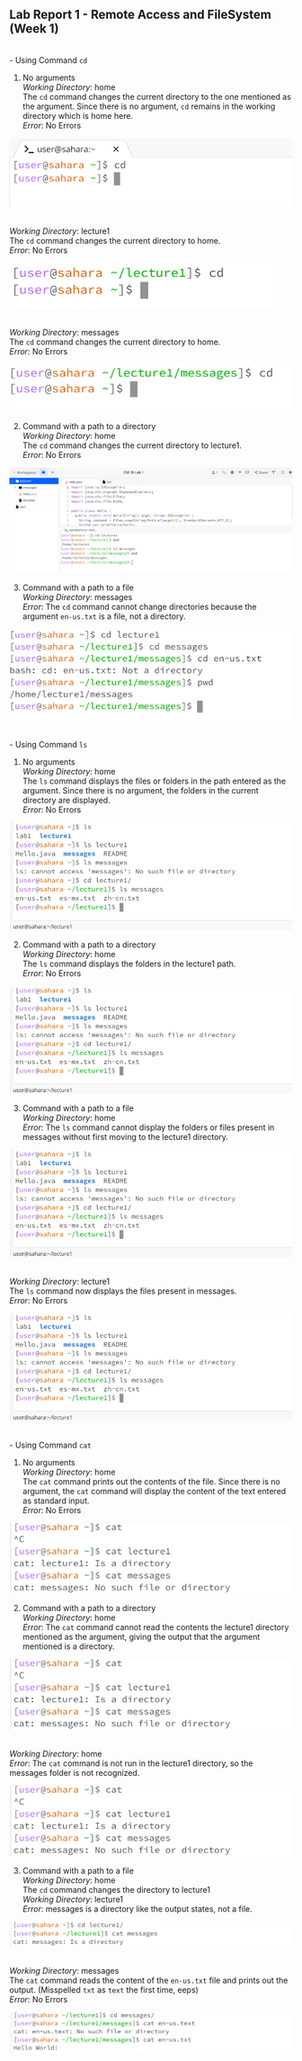 __Lab Report 1 - Remote Access and FileSystem (Week 1)__
-------------

<br>- Using Command `cd`<br>
  1) No arguments
  <br> _Working Directory_: home <br>
     The `cd` command changes the current directory to the one mentioned as the argument. Since there is no argument, `cd` remains in the working directory which is home here.
      <br> _Error_: No Errors <br>
     
 ![Image](img11.png)

  <br> _Working Directory_: lecture1 <br>
      The `cd` command changes the current directory to home.
      <br> _Error_: No Errors <br>

 ![Image](pic2.png)

  <br> _Working Directory_: messages <br>
      The `cd` command changes the current directory to home.
      <br> _Error_: No Errors <br>

  ![Image](pic1.png)

  2) Command with a path to a directory
  <br> _Working Directory_: home <br>
       The `cd` command changes the current directory to lecture1.
     <br> _Error_: No Errors <br>

  ![Image](img1.png)
     
  3) Command with a path to a file
  <br> _Working Directory_: messages <br>
     _Error_: The `cd` command cannot change directories because the argument `en-us.txt` is a file, not a directory.

  ![Image](pic3.png)

<br>- Using Command `ls`<br>
  1) No arguments
  <br> _Working Directory_: home <br>
    The `ls` command displays the files or folders in the path entered as the argument. Since there is no argument, the folders in the current directory are displayed.
     <br> _Error_: No Errors <br>

  ![Image](img7.png)
     
  2) Command with a path to a directory
  <br> _Working Directory_: home <br>
      The `ls` command displays the folders in the lecture1 path.
     <br> _Error_: No Errors <br>

   ![Image](img7.png)
     
   3) Command with a path to a file
   <br> _Working Directory_: home <br>
     _Error_: The `ls` command cannot display the folders or files present in messages without first moving to the lecture1 directory.

  ![Image](img7.png)
      
  <br> _Working Directory_: lecture1 <br>
    The `ls` command now displays the files present in messages.
    <br> _Error_: No Errors <br>

  ![Image](img7.png)

<br>- Using Command `cat`<br>
  1) No arguments
  <br> _Working Directory_: home <br>
     The `cat` command prints out the contents of the file. Since there is no argument, the `cat` command will display the content of the text entered as standard input.
     <br> _Error_: No Errors <br>

  ![Image](img8.png)
     
  2) Command with a path to a directory
  <br> _Working Directory_: home <br>
      _Error_: The `cat` command cannot read the contents the lecture1 directory mentioned as the argument, giving the output that the argument mentioned is a directory.

  ![Image](img8.png)
     
  <br> _Working Directory_: home <br>
      _Error_: The `cat` command is not run in the lecture1 directory, so the messages folder is not recognized.

  ![Image](img8.png)
     
  3) Command with a path to a file
  <br> _Working Directory_: home <br>
    The `cd` command changes the directory to lecture1
    <br> _Working Directory_: lecture1 <br>
    _Error_: messages is a directory like the output states, not a file.

   ![Image](img40.png)
     
   <br> _Working Directory_: messages <br>
     The `cat` command reads the content of the `en-us.txt` file and prints out the output. (Misspelled `txt` as `text` the first time, eeps)
     <br> _Error_: No Errors <br>

   ![Image](img41.png)

     

     
  
  

     



